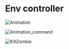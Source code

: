 # Env controller

![Animation](https://raw.githubusercontent.com/KYHSGeekCode/ControlMinecraft/main/output.gif)

![Animation_command](https://raw.githubusercontent.com/KYHSGeekCode/ControlMinecraft/main/output_husk.gif)

![KillZombie](https://raw.githubusercontent.com/KYHSGeekCode/ControlMinecraft/main/output_zombie.gif)
